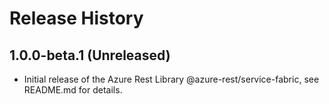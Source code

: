 # Release History

## 1.0.0-beta.1 (Unreleased)

- Initial release of the Azure Rest Library @azure-rest/service-fabric, see README.md for details.
